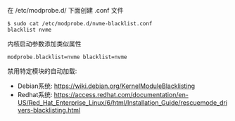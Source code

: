 
在 /etc/modprobe.d/ 下面创建 .conf 文件

```
$ sudo cat /etc/modprobe.d/nvme-blacklist.conf
blacklist nvme
```

内核启动参数添加类似属性

```
modprobe.blacklist=nvme blacklist=nvme
```


禁用特定模块的自动加载:

* Debian系统: https://wiki.debian.org/KernelModuleBlacklisting
* Redhat系统: https://access.redhat.com/documentation/en-US/Red_Hat_Enterprise_Linux/6/html/Installation_Guide/rescuemode_drivers-blacklisting.html
